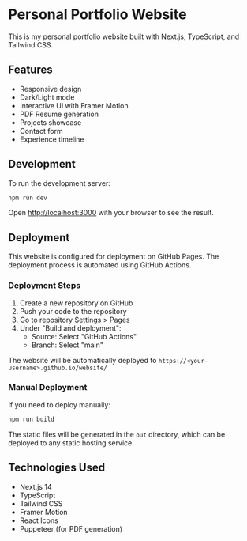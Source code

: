# Personal Portfolio Website

This is my personal portfolio website built with Next.js, TypeScript, and Tailwind CSS.

## Features

- Responsive design
- Dark/Light mode
- Interactive UI with Framer Motion
- PDF Resume generation
- Projects showcase
- Contact form
- Experience timeline

## Development

To run the development server:

```bash
npm run dev
```

Open [http://localhost:3000](http://localhost:3000) with your browser to see the result.

## Deployment

This website is configured for deployment on GitHub Pages. The deployment process is automated using GitHub Actions.

### Deployment Steps

1. Create a new repository on GitHub
2. Push your code to the repository
3. Go to repository Settings > Pages
4. Under "Build and deployment":
   - Source: Select "GitHub Actions"
   - Branch: Select "main"

The website will be automatically deployed to `https://<your-username>.github.io/website/`

### Manual Deployment

If you need to deploy manually:

```bash
npm run build
```

The static files will be generated in the `out` directory, which can be deployed to any static hosting service.

## Technologies Used

- Next.js 14
- TypeScript
- Tailwind CSS
- Framer Motion
- React Icons
- Puppeteer (for PDF generation) 